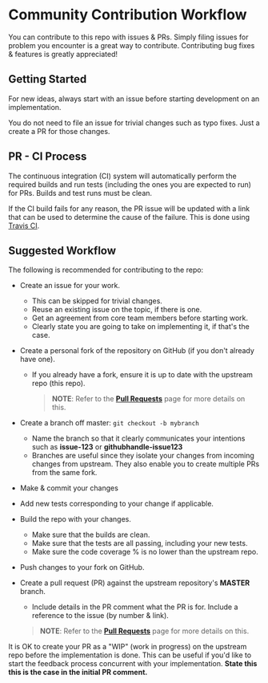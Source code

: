 # Community Contribution Workflow

You can contribute to this repo with issues & PRs. Simply filing issues for problem you encounter is a great way to contribute. Contributing bug fixes & features is greatly appreciated!

## Getting Started

For new ideas, always start with an issue before starting development on an implementation.

You do not need to file an issue for trivial changes such as typo fixes. Just a create a PR for those changes.

## PR - CI Process

The continuous integration (CI) system will automatically perform the required builds and run tests (including the ones you are expected to run) for PRs. Builds and test runs must be clean.

If the CI build fails for any reason, the PR issue will be updated with a link that can be used to determine the cause of the failure. This is done using [Travis CI](https://travis-ci.org/ngOfficeUIFabric/ng-officeuifabric).

## Suggested Workflow

The following is recommended for contributing to the repo:

- Create an issue for your work.
  - This can be skipped for trivial changes.
  - Reuse an existing issue on the topic, if there is one.
  - Get an agreement from core team members before starting work.
  - Clearly state you are going to take on implementing it, if that's the case.
- Create a personal fork of the repository on GitHub (if you don't already have one).
  - If you already have a fork, ensure it is up to date with the upstream repo (this repo). 

    > **NOTE**: Refer to the **[Pull Requests](Pull-Requests.md)** page for more details on this.

- Create a branch off master: `git checkout -b mybranch`
  - Name the branch so that it clearly communicates your intentions such as **issue-123** or **githubhandle-issue123**
  - Branches are useful since they isolate your changes from incoming changes from upstream. They also enable you to create multiple PRs from the same fork.
- Make & commit your changes
- Add new tests corresponding to your change if applicable.
- Build the repo with your changes.
  - Make sure that the builds are clean.
  - Make sure that the tests are all passing, including your new tests.
  - Make sure the code coverage % is no lower than the upstream repo.
- Push changes to your fork on GitHub.
- Create a pull request (PR) against the upstream repository's **MASTER** branch.
  - Include details in the PR comment what the PR is for. Include a reference to the issue (by number & link).

  > **NOTE**: Refer to the **[Pull Requests](Pull-Requests.md)** page for more details on this.


It is OK to create your PR as a "WIP" (work in progress) on the upstream repo before the implementation is done. This can be useful if you'd like to start the feedback process concurrent with your implementation. **State this this is the case in the initial PR comment.**